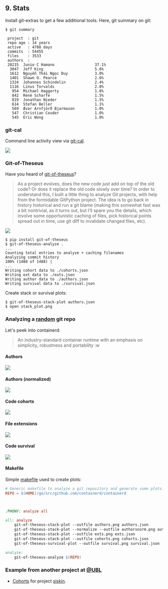 ## 9. Stats

Install git-extras to get a few additional tools. Here, git summary on git:

```
$ git summary

 project  : git
 repo age : 14 years
 active   : 4788 days
 commits  : 54455
 files    : 3533
 authors  :
 20215  Junio C Hamano                  37.1%
  3047  Jeff King                       5.6%
  1612  Nguyễn Thái Ngọc Duy            3.0%
  1401  Shawn O. Pearce                 2.6%
  1324  Johannes Schindelin             2.4%
  1116  Linus Torvalds                  2.0%
   954  Michael Haggerty                1.8%
   842  René Scharfe                    1.5%
   819  Jonathan Nieder                 1.5%
   614  Stefan Beller                   1.1%
   569  Ævar Arnfjörð Bjarmason         1.0%
   547  Christian Couder                1.0%
   545  Eric Wong                       1.0%

```

### git-cal

Command line activity view via [git-cal](https://github.com/k4rthik/git-cal).

![](static/gitcal.png)


### Git-of-Theseus

Have you heard of [git-of-theseus](https://github.com/erikbern/git-of-theseus)?

> As a project evolves, does the new code just add on top of the old code? Or
> does it replace the old code slowly over time? In order to understand this, I
> built a little thing to analyze Git projects, with help from the formidable
> GitPython project. The idea is to go back in history historical and run a git
> blame (making this somewhat fast was a bit nontrivial, as it turns out, but
> I’ll spare you the details, which involve some opportunistic caching of
> files, pick historical points spread out in time, use git diff to invalidate
> changed files, etc).

![](static/theseusmin_22083.png)


```shell
$ pip install git-of-theseus
$ git-of-theseus-analyze .
...
Counting total entries to analyze + caching filenames
Analyzing commit history
100% (1488 of 1488) |
...
Writing cohort data to ./cohorts.json
Writing ext data to ./exts.json
Writing author data to ./authors.json
Writing survival data to ./survival.json
```

Create stack or survival plots:

```
$ git-of-theseus-stack-plot authors.json
$ open stack_plot.png
```

### Analyzing a [random](https://github.com/containerd/containerd) git repo

Let's peek into containerd:

> An industry-standard container runtime with an emphasis on simplicity, robustness and portability :w

#### Authors

![](static/got-containerd/authors.png)

#### Authors (normalized)

![](static/got-containerd/authorsnorm.png)

#### Code cohorts

![](static/got-containerd/cohorts.png)

#### File extensions

![](static/got-containerd/exts.png)

#### Code survival

![](static/got-containerd/survival.png)

#### Makefile

Simple [makefile](static/got-containerd/Makefile) used to create plots:

```makefile
# Generic makefile to analyze a git repository and generate some plots.
REPO = $(HOME)/go/src/github.com/containerd/containerd



.PHONY: analyze all

all: analyze
	git-of-theseus-stack-plot --outfile authors.png authors.json
	git-of-theseus-stack-plot --normalize --outfile authorsnorm.png authors.json
	git-of-theseus-stack-plot --outfile exts.png exts.json
	git-of-theseus-stack-plot --outfile cohorts.png cohorts.json
	git-of-theseus-survival-plot --outfile survival.png survival.json

analyze:
	git-of-theseus-analyze $(REPO)
```

### Example from another project at [@UBL](http://ub.uni-leipzig.de/)

* [Cohorts](https://github.com/miku/siskin/blob/master/docs/repo/cohorts.png)
  for project [siskin](https://github.com/miku/siskin).
